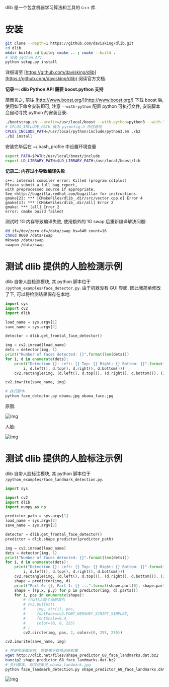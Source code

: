 dlib 是一个包含机器学习算法和工具的 c++ 库.

# 安装

```sh
git clone --depth=1 https://github.com/davisking/dlib.git
cd dlib
mkdir build; cd build; cmake .. ; cmake --build .
# 安装 python API
python setup.py install
```

详细请至 [https://github.com/davisking/dlib](https://github.com/davisking/dlib) 阅读官方文档.

**记录一: dlib Python API 需要 boost.python 支持**

简而言之, 前往 [http://www.boost.org/](http://www.boost.org/) 下载 boost 后, 使用如下命令安装即可, 注意 `--with-python` 配置 python 可执行文件, 安装脚本会自动寻找 python 的安装目录.

```sh
./bootstrap.sh --prefix=/usr/local/boost --with-python=python3 --with-libraries=python
# CPLUS_INCLUDE_PATH 值为 pyconfig.h 所在路径
CPLUS_INCLUDE_PATH=/usr/local/python/include/python3.6m ./b2
./b2 install
```

安装完毕后在 ~/.bash_profile 中设置环境变量

```sh
export PATH=$PATH:/usr/local/boost/include
export LD_LIBRARY_PATH=$LD_LIBRARY_PATH:/usr/local/boost/lib
```

**记录二: 内存过小导致编译失败**

```
c++: internal compiler error: Killed (program cc1plus)
Please submit a full bug report,
with preprocessed source if appropriate.
See <http://bugzilla.redhat.com/bugzilla> for instructions.
gmake[2]: *** [CMakeFiles/dlib_.dir/src/vector.cpp.o] Error 4
gmake[1]: *** [CMakeFiles/dlib_.dir/all] Error 2
gmake: *** [all] Error 2
error: cmake build failed!
```

测试时 1G 内存导致编译失败, 使用额外的 1G swap 后重新编译解决问题:

```sh
dd if=/dev/zero of=/data/swap bs=64M count=16
chmod 0600 /data/swap
mkswap /data/swap
swapon /data/swap
```

# 测试 dlib 提供的人脸检测示例

dlib 自带人脸检测模块, 其 python 脚本位于 `/python_examples/face_detector.py`. 由于机器没有 GUI 界面, 因此我简单修改了下, 可以将检测结果保存在本地.

```py
import sys
import cv2
import dlib

load_name = sys.argv[1]
save_name = sys.argv[2]

detector = dlib.get_frontal_face_detector()

img = cv2.imread(load_name)
dets = detector(img, 1)
print("Number of faces detected: {}".format(len(dets)))
for i, d in enumerate(dets):
    print("Detection {}: Left: {} Top: {} Right: {} Bottom: {}".format(
        i, d.left(), d.top(), d.right(), d.bottom()))
    cv2.rectangle(img, (d.left(), d.top()), (d.right(), d.bottom()), (255, 0, 255), 1)

cv2.imwrite(save_name, img)
```

```sh
# 执行脚本
python face_detector.py obama.jpg obama_face.jpg
```

原图:

![img](/img/ml_dlib/obama.jpg)

人脸:

![img](/img/ml_dlib/obama_face.jpg)


# 测试 dlib 提供的人脸标注示例

dlib 自带人脸标注模块, 其 python 脚本位于 `/python_examples/face_landmark_detection.py`.

```py
import sys

import cv2
import dlib
import numpy as np

predictor_path = sys.argv[1]
load_name = sys.argv[2]
save_name = sys.argv[3]

detector = dlib.get_frontal_face_detector()
predictor = dlib.shape_predictor(predictor_path)

img = cv2.imread(load_name)
dets = detector(img, 1)
print("Number of faces detected: {}".format(len(dets)))
for i, d in enumerate(dets):
    print("Detection {}: Left: {} Top: {} Right: {} Bottom: {}".format(
        i, d.left(), d.top(), d.right(), d.bottom()))
    cv2.rectangle(img, (d.left(), d.top()), (d.right(), d.bottom()), (255, 0, 255), 1)
    shape = predictor(img, d)
    print("Part 0: {}, Part 1: {} ...".format(shape.part(0), shape.part(1)))
    shape = [(p.x, p.y) for p in predictor(img, d).parts()]
    for i, pos in enumerate(shape):
        # 可以打上每个点的索引
        # cv2.putText(
        #     img, str(i), pos,
        #     fontFace=cv2.FONT_HERSHEY_SCRIPT_SIMPLEX,
        #     fontScale=0.4,
        #     color=(0, 0, 255)
        # )
        cv2.circle(img, pos, 2, color=(0, 255, 255))

cv2.imwrite(save_name, img)
```

```sh
# 在使用该脚本前, 需要先下载预训练权重
wget http://dlib.net/files/shape_predictor_68_face_landmarks.dat.bz2
bunzip2 shape_predictor_68_face_landmarks.dat.bz2
# 执行脚本, 保存结果至 obama_landmark.jpg
python face_landmark_detection.py shape_predictor_68_face_landmarks.dat obama.jpg obama_landmark.jpg
```

![img](/img/ml_dlib/obama_landmark.jpg)

